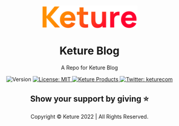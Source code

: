 <div align="center">

<img alt='hero logo' src="https://raw.githubusercontent.com/Keture/Keture-Logos/main/keture.png" width="50%" height="50%" />

</div>

<h1 align="center">Keture Blog</h1>

<p align="center">A Repo for Keture Blog</p>
<p align="center">
  <img alt="Version" src="https://img.shields.io/badge/version-0.1.0-blue.svg?cacheSeconds=2592000" />
  <a href="https://keture.com" target="_blank">
    <img alt="License: MIT" src="https://img.shields.io/badge/License-MIT-yellow.svg" />
  </a>
    <a href="https://keture.com" target="_blank">
    <img alt="Keture Products" src="https://img.shields.io/badge/Keture-Products-orange?style=flat-square&logo=appveyorlogo=data:image/png;base64" />
  </a>
  <a href="https://twitter.com/keturecom" target="_blank">
    <img alt="Twitter: keturecom" src="https://img.shields.io/twitter/follow/keturecom.svg?style=social" />
  </a>
</p>

<!-- <p align="center">

  <img src="" style="border-radius: 20 "  alt="animated" width="20%"/>
  <img src="" style="background: none;"  alt="animated" width="20%"  />

</p> -->

<div align="center">

## Show your support by giving ⭐️

Copyright © Keture 2022 | All Rights Reserved.

</div>
